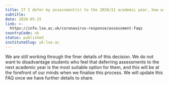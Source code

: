 ```yaml
---
title: If I defer my assessment(s) to the 2020/21 academic year, how will this affect pre-requisites for next year? Do I assume that I have completed the course and apply to next year’s courses as usual?
subtitle: 
date: 2020-05-15
link: >-
  https://info.lse.ac.uk/coronavirus-response/assessment-faqs
countryCode: uk
status: published
instituteSlug: uk-lse.ac
---
```

We are still working through the finer details of this decision. We do not want to disadvantage students who feel that deferring assessments to the next academic year is the most suitable option for them, and this will be at the forefront of our minds when we finalise this process. We will update this FAQ once we have further details to share.
